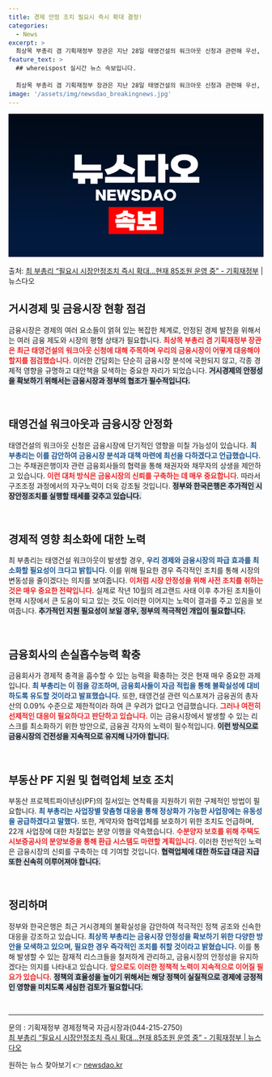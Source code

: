 ```yaml
---
title: 경제 안정 조치 필요시 즉시 확대 결정!
categories:
  - News
excerpt: >
  최상목 부총리 겸 기획재정부 장관은 지난 28일 태영건설의 워크아웃 신청과 관련해 우선, 금융시장 안정에 만…
feature_text: >
  ## whereispost 실시간 뉴스 속보입니다.

  최상목 부총리 겸 기획재정부 장관은 지난 28일 태영건설의 워크아웃 신청과 관련해 우선, 금융시장 안정에 만…
image: '/assets/img/newsdao_breakingnews.jpg'
---
```


![뉴스다오 속보](/assets/img/newsdao_breakingnews.jpg)

<p>출처: <a href="https://newsdao.kr/2897" rel="dofollow">최 부총리 “필요시 시장안정조치 즉시 확대…현재 85조원 운영 중” - 기획재정부</a> | 뉴스다오</p>

<h2 data-ke-size="size26">거시경제 및 금융시장 현황 점검</h2>
<p data-ke-size="size16">금융시장은 경제의 여러 요소들이 얽혀 있는 복잡한 체계로, 안정된 경제 발전을 위해서는 여러 금융 제도와 시장의 평형 상태가 필요합니다. <b><span style="color: #ee2323;">최상목 부총리 겸 기획재정부 장관은 최근 태영건설의 워크아웃 신청에 대해 주목하며 우리의 금융시장이 어떻게 대응해야 할지를 점검했습니다.</span></b> 이러한 간담회는 단순히 금융시장 분석에 국한되지 않고, 각종 경제적 영향을 규명하고 대안책을 모색하는 중요한 자리가 되었습니다. <b><span style="background-color: #21538527;">거시경제의 안정성을 확보하기 위해서는 금융시장과 정부의 협조가 필수적입니다.</span></b></p>

<p data-ke-size="size16">&nbsp;</p>

<h2 data-ke-size="size26">태영건설 워크아웃과 금융시장 안정화</h2>
<p data-ke-size="size16">태영건설의 워크아웃 신청은 금융시장에 단기적인 영향을 미칠 가능성이 있습니다. <b><span style="color: #1a5490;">최 부총리는 이를 감안하여 금융시장 분석과 대책 마련에 최선을 다하겠다고 언급했습니다.</span></b> 그는 주채권은행이자 관련 금융회사들의 협력을 통해 채권자와 채무자의 상생을 제안하고 있습니다. <b><span style="color: #ee2323;">이런 대처 방식은 금융시장의 신뢰를 구축하는 데 매우 중요합니다.</span></b> 따라서 구조조정 과정에서의 자구노력이 더욱 강조될 것입니다. <b><span style="background-color: #21538527;">정부와 한국은행은 추가적인 시장안정조치를 실행할 태세를 갖추고 있습니다.</span></b></p>

<p data-ke-size="size16">&nbsp;</p>

<h2 data-ke-size="size26">경제적 영향 최소화에 대한 노력</h2>
<p data-ke-size="size16">최 부총리는 태영건설 워크아웃이 발생할 경우, <b><span style="color: #1a5490;">우리 경제와 금융시장의 파급 효과를 최소화할 필요성이 크다고 밝힙니다.</span></b> 이를 위해 필요한 경우 즉각적인 조치를 통해 시장의 변동성을 줄이겠다는 의지를 보여줍니다. <b><span style="color: #ee2323;">이처럼 시장 안정성을 위해 사전 조치를 취하는 것은 매우 중요한 전략입니다.</span></b> 실제로 작년 10월의 레고랜드 사태 이후 추가된 조치들이 현재 시장에서 큰 도움이 되고 있는 것도 이러한 이어지는 노력이 결과를 주고 있음을 보여줍니다. <b><span style="background-color: #21538527;">추가적인 지원 필요성이 보일 경우, 정부의 적극적인 개입이 필요합니다.</span></b></p>

<p data-ke-size="size16">&nbsp;</p>

<h2 data-ke-size="size26">금융회사의 손실흡수능력 확충</h2>
<p data-ke-size="size16">금융회사가 경제적 충격을 흡수할 수 있는 능력을 확충하는 것은 현재 매우 중요한 과제입니다. <b><span style="color: #1a5490;">최 부총리는 이 점을 강조하며, 금융회사들이 자금 적립을 통해 불확실성에 대비하도록 유도할 것이라고 발표했습니다.</span></b> 또한, 태영건설 관련 익스포져가 금융권의 총자산의 0.09% 수준으로 제한적이라 하여 큰 우려가 없다고 언급했습니다. <b><span style="color: #ee2323;">그러나 여전히 선제적인 대응이 필요하다고 판단하고 있습니다.</span></b> 이는 금융시장에서 발생할 수 있는 리스크를 최소화하기 위한 방안으로, 금융권 각자의 노력이 필수적입니다. <b><span style="background-color: #21538527;">이런 방식으로 금융시장의 건전성을 지속적으로 유지해 나가야 합니다.</span></b></p>

<p data-ke-size="size16">&nbsp;</p>
  
<h2 data-ke-size="size26">부동산 PF 지원 및 협력업체 보호 조치</h2>
<p data-ke-size="size16">부동산 프로젝트파이낸싱(PF)의 질서있는 연착륙을 지원하기 위한 구체적인 방법이 필요합니다. <b><span style="color: #1a5490;">최 부총리는 사업장별 맞춤형 대응을 통해 정상화가 가능한 사업장에는 유동성을 공급하겠다고 말했다.</span></b> 또한, 계약자와 협력업체를 보호하기 위한 조치도 언급하며, 22개 사업장에 대한 차질없는 분양 이행을 약속했습니다. <b><span style="color: #ee2323;">수분양자 보호를 위해 주택도시보증공사의 분양보증을 통해 환급 시스템도 마련할 계획입니다.</span></b> 이러한 전반적인 노력은 금융시장의 신뢰를 구축하는 데 기여할 것입니다. <b><span style="background-color: #21538527;">협력업체에 대한 하도급 대금 지급 또한 신속히 이루어져야 합니다.</span></b></p>

<p data-ke-size="size16">&nbsp;</p>

<h2 data-ke-size="size26">정리하며</h2>
<p data-ke-size="size16">정부와 한국은행은 최근 거시경제의 불확실성을 감안하여 적극적인 정책 공조와 신속한 대응을 강조하고 있습니다. <b><span style="color: #1a5490;">최상목 부총리는 금융시장 안정성을 확보하기 위한 다양한 방안을 모색하고 있으며, 필요한 경우 즉각적인 조치를 취할 것이라고 밝혔습니다.</span></b> 이를 통해 발생할 수 있는 잠재적 리스크들을 철저하게 관리하고, 금융시장의 안정성을 유지하겠다는 의지를 나타내고 있습니다. <b><span style="color: #ee2323;">앞으로도 이러한 정책적 노력이 지속적으로 이어질 필요가 있습니다.</span></b> <b><span style="background-color: #21538527;">정책의 효율성을 높이기 위해서는 해당 정책이 실질적으로 경제에 긍정적인 영향을 미치도록 세심한 검토가 필요합니다.</span></b></p>

<p data-ke-size="size16">&nbsp;</p>

<hr>

<p data-ke-size="size16">문의 : 기획재정부 경제정책국 자금시장과(044-215-2750)<br> <a href="https://newsdao.kr/2897" target="_blank">최 부총리 “필요시 시장안정조치 즉시 확대…현재 85조원 운영 중” - 기획재정부 | 뉴스다오</a></p> 

원하는 뉴스 찾아보기 👉 <a href="https://newsdao.kr" rel="dofollow">newsdao.kr</a>


